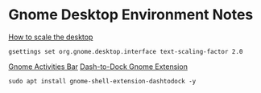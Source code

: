 # Gnome Desktop Environment Notes

[How to scale the desktop](https://unix.stackexchange.com/questions/596887/how-to-scale-the-resolution-display-of-the-desktop-and-or-applications)

``` shell
gsettings set org.gnome.desktop.interface text-scaling-factor 2.0 
```

[Gnome Activities Bar](https://askubuntu.com/questions/792180/how-to-make-gnomes-activities-bar-always-visible)
[Dash-to-Dock Gnome Extension](https://extensions.gnome.org/extension/307/dash-to-dock/)

``` shell
sudo apt install gnome-shell-extension-dashtodock -y
```
